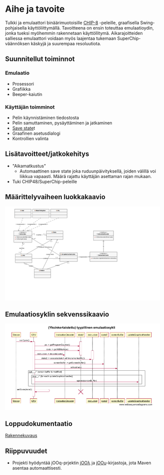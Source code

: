 
# Aihe ja tavoite

Tulkki ja emulaattori binäärimuotoisille [CHIP-8](https://en.wikipedia.org/wiki/CHIP-8)
-peleille, graafisella Swing-pohjaisella käyttöliittymällä. Tavoitteena on ensin toteuttaa emulaatioydin, jonka tueksi myöhemmin rakennetaan käyttöllitymä. Aikarajoitteiden salliessa emulaattori voidaan myös laajentaa tukemaan SuperChip-väännöksen käskyjä ja suurempaa resoluutiota.

## Suunnitellut toiminnot

### Emulaatio
* Prosessori
* Grafiikka
* Beeper-kaiutin

### Käyttäjän toimminot
* Pelin käynnistäminen tiedostosta
* Pelin samuttaminen, pysäyttäminen ja jatkaminen
* [Save state](https://en.wikipedia.org/wiki/Saved_game#Save_states)t
* Graafinen asetusdialogi
 * Kontrollien valinta

## Lisätavoitteet/jatkokehitys
* "Aikamatkustus"
  * Automaattinen save state joka ruduunpäivityksellä, joiden välillä voi liikkua vapaasti. Määrä rajattu käyttäjän asettaman rajan mukaan.
* Tuki CHIP48/SuperChip-peleille

## Määrittelyvaiheen luokkakaavio

![Luokkakaavio](/dokumentointi/uml/concept.png)

## Emulaatiosyklin sekvenssikaavio
![Emulaatiosykli](/dokumentointi/uml/cyclesequence.png)

## Loppudokumentaatio
[Rakennekuvaus](/dokumentointi/rakennekuvaus.md)

## Riippuvuudet

* Projekti hyödyntää jOOq-prjektin [jOOλ](https://github.com/jOOQ/jOOL) ja [jOOu](https://github.com/jOOQ/jOOU)-kirjastoja, jota Maven asentaa automaattisesti.